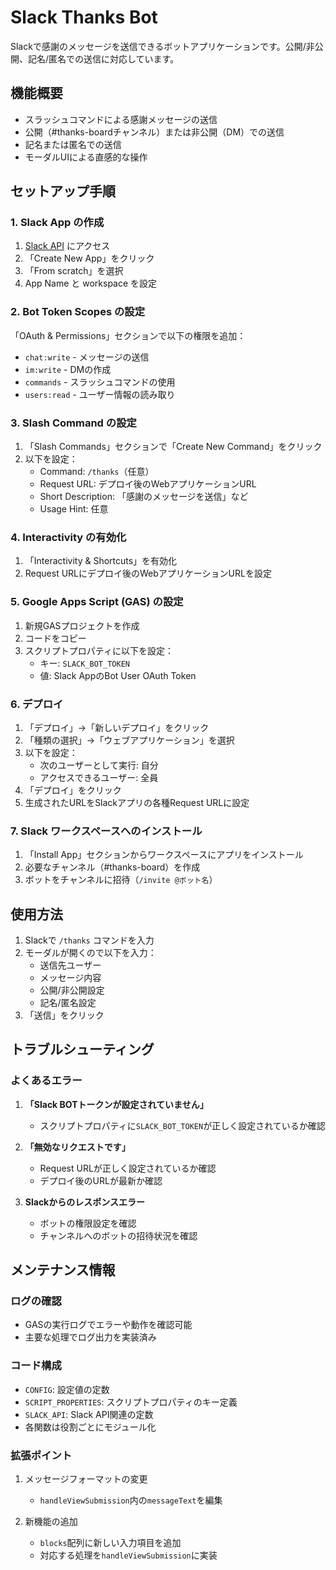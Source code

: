 # Slack Thanks Bot

Slackで感謝のメッセージを送信できるボットアプリケーションです。公開/非公開、記名/匿名での送信に対応しています。

## 機能概要

- スラッシュコマンドによる感謝メッセージの送信
- 公開（#thanks-boardチャンネル）または非公開（DM）での送信
- 記名または匿名での送信
- モーダルUIによる直感的な操作

## セットアップ手順

### 1. Slack App の作成

1. [Slack API](https://api.slack.com/apps) にアクセス
2. 「Create New App」をクリック
3. 「From scratch」を選択
4. App Name と workspace を設定

### 2. Bot Token Scopes の設定

「OAuth & Permissions」セクションで以下の権限を追加：

- `chat:write` - メッセージの送信
- `im:write` - DMの作成
- `commands` - スラッシュコマンドの使用
- `users:read` - ユーザー情報の読み取り

### 3. Slash Command の設定

1. 「Slash Commands」セクションで「Create New Command」をクリック
2. 以下を設定：
   - Command: `/thanks`（任意）
   - Request URL: デプロイ後のWebアプリケーションURL
   - Short Description: 「感謝のメッセージを送信」など
   - Usage Hint: 任意

### 4. Interactivity の有効化

1. 「Interactivity & Shortcuts」を有効化
2. Request URLにデプロイ後のWebアプリケーションURLを設定

### 5. Google Apps Script (GAS) の設定

1. 新規GASプロジェクトを作成
2. コードをコピー
3. スクリプトプロパティに以下を設定：
   - キー: `SLACK_BOT_TOKEN`
   - 値: Slack AppのBot User OAuth Token

### 6. デプロイ

1. 「デプロイ」→「新しいデプロイ」をクリック
2. 「種類の選択」→「ウェブアプリケーション」を選択
3. 以下を設定：
   - 次のユーザーとして実行: 自分
   - アクセスできるユーザー: 全員
4. 「デプロイ」をクリック
5. 生成されたURLをSlackアプリの各種Request URLに設定

### 7. Slack ワークスペースへのインストール

1. 「Install App」セクションからワークスペースにアプリをインストール
2. 必要なチャンネル（#thanks-board）を作成
3. ボットをチャンネルに招待（`/invite @ボット名`）

## 使用方法

1. Slackで `/thanks` コマンドを入力
2. モーダルが開くので以下を入力：
   - 送信先ユーザー
   - メッセージ内容
   - 公開/非公開設定
   - 記名/匿名設定
3. 「送信」をクリック

## トラブルシューティング

### よくあるエラー

1. **「Slack BOTトークンが設定されていません」**
   - スクリプトプロパティに`SLACK_BOT_TOKEN`が正しく設定されているか確認

2. **「無効なリクエストです」**
   - Request URLが正しく設定されているか確認
   - デプロイ後のURLが最新か確認

3. **Slackからのレスポンスエラー**
   - ボットの権限設定を確認
   - チャンネルへのボットの招待状況を確認

## メンテナンス情報

### ログの確認

- GASの実行ログでエラーや動作を確認可能
- 主要な処理でログ出力を実装済み

### コード構成

- `CONFIG`: 設定値の定数
- `SCRIPT_PROPERTIES`: スクリプトプロパティのキー定義
- `SLACK_API`: Slack API関連の定数
- 各関数は役割ごとにモジュール化

### 拡張ポイント

1. メッセージフォーマットの変更
   - `handleViewSubmission`内の`messageText`を編集

2. 新機能の追加
   - `blocks`配列に新しい入力項目を追加
   - 対応する処理を`handleViewSubmission`に実装
